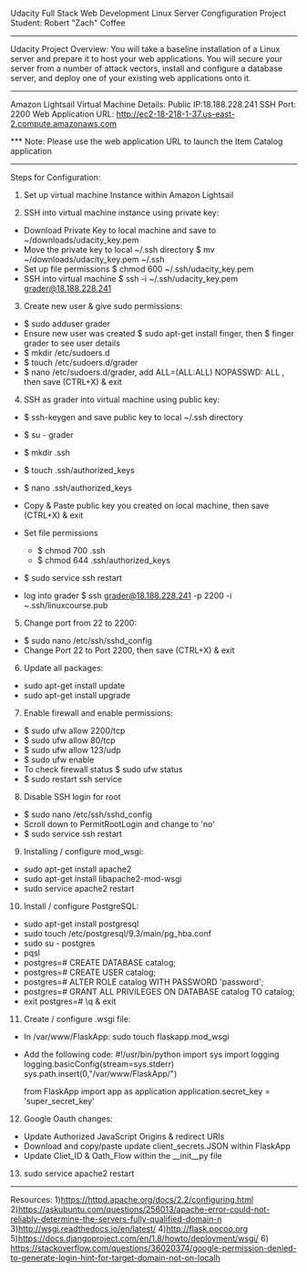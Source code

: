 Udacity Full Stack Web Development
Linux Server Congfiguration Project
Student: Robert "Zach" Coffee
___________________________________________________________________

Udacity Project Overview:
You will take a baseline installation of a Linux server and prepare it to host your web applications.
You will secure your server from a number of attack vectors, install and configure a database server, and deploy one of your existing web applications onto it.
___________________________________________________________________

Amazon Lightsail Virtual Machine Details:
Public IP:18.188.228.241
SSH Port: 2200
Web Application URL: http://ec2-18-218-1-37.us-east-2.compute.amazonaws.com

*** Note: Please use the web application URL to launch the Item Catalog application
___________________________________________________________________

Steps for Configuration:

1) Set up virtual machine Instance within Amazon Lightsail

2) SSH into virtual machine instance using private key:
  - Download Private Key to local machine and save to ~/downloads/udacity_key.pem
  - Move the private key to local ~/.ssh directory $ mv ~/downloads/udacity_key.pem ~/.ssh
  - Set up file permissions $ chmod 600 ~/.ssh/udacity_key.pem
  - SSH into virtual machine $ ssh -i ~/.ssh/udacity_key.pem grader@18.188.228.241

3) Create new user & give sudo permissions:
  - $ sudo adduser grader
  - Ensure new user was created $ sudo apt-get install finger, then $ finger grader to see user details
  - $ mkdir /etc/sudoers.d
  - $ touch /etc/sudoers.d/grader
  - $ nano /etc/sudoers.d/grader, add ALL=(ALL:ALL) NOPASSWD: ALL , then save (CTRL+X) & exit

4) SSH as grader into virtual machine using public key:
  - $ ssh-keygen and save public key to local ~/.ssh directory

  - $ su - grader
  - $ mkdir .ssh
  - $ touch .ssh/authorized_keys
  - $ nano .ssh/authorized_keys
  - Copy & Paste public key you created on local machine, then save (CTRL+X) & exit
  - Set file permissions
    - $ chmod 700 .ssh
    - $ chmod 644 .ssh/authorized_keys
  - $ sudo service ssh restart
  - log into grader $ ssh grader@18.188.228.241 -p 2200 -i ~.ssh/linuxcourse.pub

5) Change port from 22 to 2200:
  - $ sudo nano /etc/ssh/sshd_config
  - Change Port 22 to Port 2200, then save (CTRL+X) & exit

6) Update all packages:
  - sudo apt-get install update
  - sudo apt-get install upgrade

7) Enable firewall and enable permissions:
  - $ sudo ufw allow 2200/tcp
  - $ sudo ufw allow 80/tcp
  - $ sudo ufw allow 123/udp
  - $ sudo ufw enable
  - To check firewall status $ sudo ufw status
  - $ sudo restart ssh service

8) Disable SSH login for root
  - $ sudo nano /etc/ssh/sshd_config
  - Scroll down to PermitRootLogin and change to 'no'
  - $ sudo service ssh restart

9) Installing / configure mod_wsgi:
  - sudo apt-get install apache2
  - sudo apt-get install libapache2-mod-wsgi
  - sudo service apache2 restart

10) Install / configure PostgreSQL:
  - sudo apt-get install postgresql
  - sudo touch /etc/postgresql/9.3/main/pg_hba.conf
  - sudo su - postgres
  - pqsl
  - postgres=# CREATE DATABASE catalog;
  - postgres=# CREATE USER catalog;
  - postgres=# ALTER ROLE catalog WITH PASSWORD 'password';
  - postgres=# GRANT ALL PRIVILEGES ON DATABASE catalog TO catalog;
  - exit postgres=# \q & exit

11) Create / configure .wsgi file:
  - In /var/www/FlaskApp: sudo touch flaskapp.mod_wsgi
  - Add the following code:
        #!/usr/bin/python
      import sys
      import logging
      logging.basicConfig(stream=sys.stderr)
      sys.path.insert(0,"/var/www/FlaskApp/")

      from FlaskApp import app as application
      application.secret_key = 'super_secret_key'

12) Google Oauth changes:
  - Update Authorized JavaScript Origins & redirect URIs
  - Download and copy/paste update client_secrets.JSON within FlaskApp
  - Update Cliet_ID & Oath_Flow within the __init__py file

13) sudo service apache2 restart


___________________________________________________________________

Resources:
1)https://httpd.apache.org/docs/2.2/configuring.html
2)https://askubuntu.com/questions/256013/apache-error-could-not-reliably-determine-the-servers-fully-qualified-domain-n
3)http://wsgi.readthedocs.io/en/latest/
4)http://flask.pocoo.org
5)https://docs.djangoproject.com/en/1.8/howto/deployment/wsgi/
6) https://stackoverflow.com/questions/36020374/google-permission-denied-to-generate-login-hint-for-target-domain-not-on-localh
